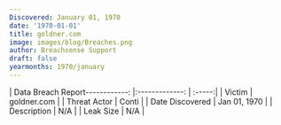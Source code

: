 ```yaml
---
Discovered: January 01, 1970
date: '1970-01-01'
title: goldner.com
image: images/blog/Breaches.png
author: Breachsense Support
draft: false
yearmonths: 1970/january
---
```


| Data Breach Report------------:   |:-------------:    | :-----:|
| Victim    | goldner.com      | 
| Threat Actor    | Conti      | 
| Date Discovered    | Jan 01, 1970      | 
| Description    | N/A      | 
| Leak Size    | N/A      | 

